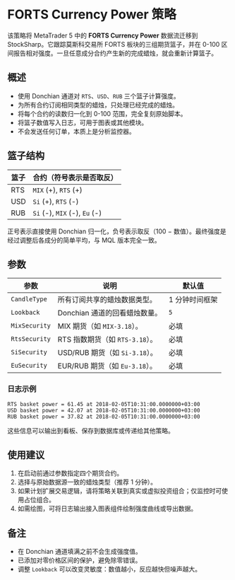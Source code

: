 # FORTS Currency Power 策略

该策略将 MetaTrader 5 中的 **FORTS Currency Power** 数据流迁移到 StockSharp。它跟踪莫斯科交易所 FORTS 板块的三组期货篮子，并在 0-100 区间报告相对强度。一旦任意成分合约产生新的完成蜡烛，就会重新计算篮子。

## 概述

- 使用 Donchian 通道对 `RTS`、`USD`、`RUB` 三个篮子计算强度。
- 为所有合约订阅相同类型的蜡烛，只处理已经完成的蜡烛。
- 将每个合约的读数归一化到 0-100 范围，完全复刻原始脚本。
- 将篮子数值写入日志，可用于图表或其他模块。
- 不会发送任何订单，本质上是分析监控器。

## 篮子结构

| 篮子 | 合约（符号表示是否取反） |
| --- | --- |
| RTS | `MIX` (+), `RTS` (+) |
| USD | `Si` (+), `RTS` (-) |
| RUB | `Si` (-), `MIX` (-), `Eu` (-) |

正号表示直接使用 Donchian 归一化，负号表示取反（100 − 数值）。最终强度是经过调整后各成分的简单平均，与 MQL 版本完全一致。

## 参数

| 参数 | 说明 | 默认值 |
| --- | --- | --- |
| `CandleType` | 所有订阅共享的蜡烛数据类型。 | 1 分钟时间框架 |
| `Lookback` | Donchian 通道的回看蜡烛数量。 | `5` |
| `MixSecurity` | MIX 期货（如 `MIX-3.18`）。 | 必填 |
| `RtsSecurity` | RTS 指数期货（如 `RTS-3.18`）。 | 必填 |
| `SiSecurity` | USD/RUB 期货（如 `Si-3.18`）。 | 必填 |
| `EuSecurity` | EUR/RUB 期货（如 `Eu-3.18`）。 | 必填 |

### 日志示例

```
RTS basket power = 61.45 at 2018-02-05T10:31:00.0000000+03:00
USD basket power = 42.07 at 2018-02-05T10:31:00.0000000+03:00
RUB basket power = 37.82 at 2018-02-05T10:31:00.0000000+03:00
```

这些信息可以输出到看板、保存到数据库或传递给其他策略。

## 使用建议

1. 在启动前通过参数指定四个期货合约。
2. 选择与原始数据源一致的蜡烛类型（推荐 1 分钟）。
3. 如果计划扩展交易逻辑，请将策略关联到真实或虚拟投资组合；仅监控时可使用占位组合。
4. 如需绘图，可将日志输出接入图表组件绘制强度曲线或导出数据。

## 备注

- 在 Donchian 通道填满之前不会生成强度值。
- 已添加对零价格区间的保护，避免除零错误。
- 调整 `Lookback` 可以改变灵敏度：数值越小，反应越快但噪声越大。
